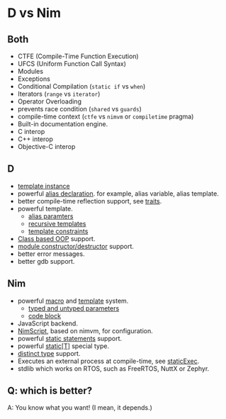 # D vs Nim

## Both

* CTFE (Compile-Time Function Execution)
* UFCS (Uniform Function Call Syntax)
* Modules
* Exceptions
* Conditional Compilation (`static if` vs `when`)
* Iterators (`range` vs `iterator`)
* Operator Overloading
* prevents race condition (`shared` vs `guards`)
* compile-time context (`ctfe` vs `nimvm` or `compiletime` pragma)
* Built-in documentation engine.
* C interop
* C++ interop
* Objective-C interop

## D

* [template instance](https://dlang.org/spec/template.html#template_instantiation)
* powerful [alias declaration](https://dlang.org/spec/declaration.html#alias). for example, alias variable, alias template.
* better compile-time reflection support, see [traits](https://dlang.org/spec/traits.html).
* powerful template.
  * [alias paramters](https://dlang.org/spec/template.html#aliasparameters)
  * [recursive templates](https://dlang.org/spec/template.html#recursive_templates)
  * [template constraints](https://dlang.org/spec/template.html#template_constraints)
* [Class based OOP](https://dlang.org/spec/class.html) support.
* [module constructor/destructor](https://dlang.org/spec/module.html#staticorder) support.
* better error messages.
* better gdb support.

## Nim

* powerful [macro](https://nim-lang.org/docs/manual.html#macros) and [template](https://nim-lang.github.io/Nim/manual.html#templates) system.
  * [typed and untyped parameters](https://nim-lang.org/docs/manual.html#templates-typed-vs-untyped-parameters)
  * [code block](https://nim-lang.org/docs/manual.html#templates-passing-a-code-block-to-a-template)
* JavaScript backend.
* [NimScript](https://nim-lang.org/docs/nims.html), based on nimvm, for configuration.
* powerful [static statements](https://nim-lang.org/docs/manual.html#statements-and-expressions-static-statementslashexpression) support.
* powerful [static[T]](https://nim-lang.github.io/Nim/manual.html#special-types-static-t) special type.
* [distinct type](https://nim-lang.org/docs/manual.html#types-distinct-type) support.
* Executes an external process at compile-time, see [staticExec](https://nim-lang.org/docs/system.html#staticExec,string,string,string).
* stdlib which works on RTOS, such as FreeRTOS, NuttX or Zephyr.

## Q: which is better?

A: You know what you want! (I mean, it depends.)
